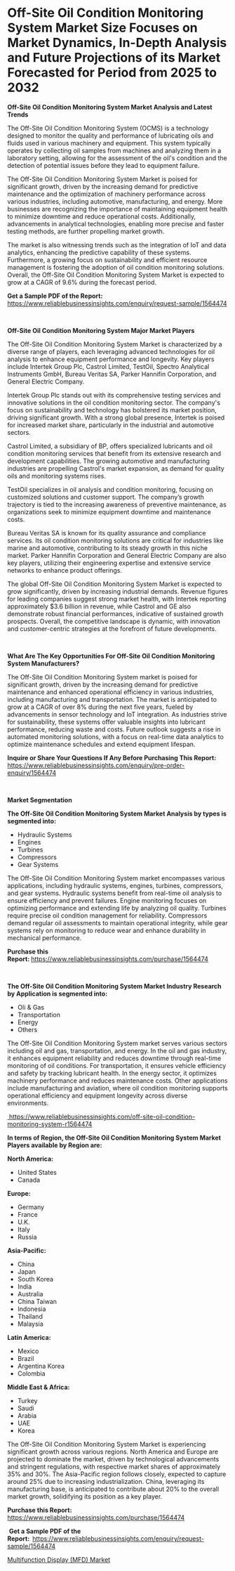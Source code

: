 <p><h1>Off-Site Oil Condition Monitoring System Market Size Focuses on Market Dynamics, In-Depth Analysis and Future Projections of its Market Forecasted for Period from 2025 to 2032</h1></p><p><strong>Off-Site Oil Condition Monitoring System Market Analysis and Latest Trends</strong></p>
<p><p>The Off-Site Oil Condition Monitoring System (OCMS) is a technology designed to monitor the quality and performance of lubricating oils and fluids used in various machinery and equipment. This system typically operates by collecting oil samples from machines and analyzing them in a laboratory setting, allowing for the assessment of the oil's condition and the detection of potential issues before they lead to equipment failure.</p><p>The Off-Site Oil Condition Monitoring System Market is poised for significant growth, driven by the increasing demand for predictive maintenance and the optimization of machinery performance across various industries, including automotive, manufacturing, and energy. More businesses are recognizing the importance of maintaining equipment health to minimize downtime and reduce operational costs. Additionally, advancements in analytical technologies, enabling more precise and faster testing methods, are further propelling market growth.</p><p>The market is also witnessing trends such as the integration of IoT and data analytics, enhancing the predictive capability of these systems. Furthermore, a growing focus on sustainability and efficient resource management is fostering the adoption of oil condition monitoring solutions. Overall, the Off-Site Oil Condition Monitoring System Market is expected to grow at a CAGR of 9.6% during the forecast period.</p></p>
<p><strong>Get a Sample PDF of the Report:&nbsp;</strong> <a href="https://www.reliablebusinessinsights.com/enquiry/request-sample/1564474?utm_campaign=3050&utm_medium=2&utm_source=Github&utm_content=ia&utm_term=11042025&utm_id=off-site-oil-condition-monitoring-system">https://www.reliablebusinessinsights.com/enquiry/request-sample/1564474</a></p>
<p>&nbsp;</p>
<p><strong>Off-Site Oil Condition Monitoring System Major Market Players</strong></p>
<p><p>The Off-Site Oil Condition Monitoring System Market is characterized by a diverse range of players, each leveraging advanced technologies for oil analysis to enhance equipment performance and longevity. Key players include Intertek Group Plc, Castrol Limited, TestOil, Spectro Analytical Instruments GmbH, Bureau Veritas SA, Parker Hannifin Corporation, and General Electric Company.</p><p>Intertek Group Plc stands out with its comprehensive testing services and innovative solutions in the oil condition monitoring sector. The company's focus on sustainability and technology has bolstered its market position, driving significant growth. With a strong global presence, Intertek is poised for increased market share, particularly in the industrial and automotive sectors.</p><p>Castrol Limited, a subsidiary of BP, offers specialized lubricants and oil condition monitoring services that benefit from its extensive research and development capabilities. The growing automotive and manufacturing industries are propelling Castrol's market expansion, as demand for quality oils and monitoring systems rises.</p><p>TestOil specializes in oil analysis and condition monitoring, focusing on customized solutions and customer support. The company’s growth trajectory is tied to the increasing awareness of preventive maintenance, as organizations seek to minimize equipment downtime and maintenance costs.</p><p>Bureau Veritas SA is known for its quality assurance and compliance services. Its oil condition monitoring solutions are critical for industries like marine and automotive, contributing to its steady growth in this niche market. Parker Hannifin Corporation and General Electric Company are also key players, utilizing their engineering expertise and extensive service networks to enhance product offerings.</p><p>The global Off-Site Oil Condition Monitoring System Market is expected to grow significantly, driven by increasing industrial demands. Revenue figures for leading companies suggest strong market health, with Intertek reporting approximately $3.6 billion in revenue, while Castrol and GE also demonstrate robust financial performances, indicative of sustained growth prospects. Overall, the competitive landscape is dynamic, with innovation and customer-centric strategies at the forefront of future developments.</p></p>
<p>&nbsp;</p>
<p><strong>What Are The Key Opportunities For Off-Site Oil Condition Monitoring System Manufacturers?</strong></p>
<p><p>The Off-Site Oil Condition Monitoring System market is poised for significant growth, driven by the increasing demand for predictive maintenance and enhanced operational efficiency in various industries, including manufacturing and transportation. The market is anticipated to grow at a CAGR of over 8% during the next five years, fueled by advancements in sensor technology and IoT integration. As industries strive for sustainability, these systems offer valuable insights into lubricant performance, reducing waste and costs. Future outlook suggests a rise in automated monitoring solutions, with a focus on real-time data analytics to optimize maintenance schedules and extend equipment lifespan.</p></p>
<p><strong>Inquire or Share Your Questions If Any Before Purchasing This Report:</strong> <a href="https://www.reliablebusinessinsights.com/enquiry/pre-order-enquiry/1564474?utm_campaign=3050&utm_medium=2&utm_source=Github&utm_content=ia&utm_term=11042025&utm_id=off-site-oil-condition-monitoring-system">https://www.reliablebusinessinsights.com/enquiry/pre-order-enquiry/1564474</a></p>
<p>&nbsp;</p>
<p><strong>Market Segmentation</strong></p>
<p><strong>The Off-Site Oil Condition Monitoring System Market Analysis by types is segmented into:</strong></p>
<p><ul><li>Hydraulic Systems</li><li>Engines</li><li>Turbines</li><li>Compressors</li><li>Gear Systems</li></ul></p>
<p><p>The Off-Site Oil Condition Monitoring System market encompasses various applications, including hydraulic systems, engines, turbines, compressors, and gear systems. Hydraulic systems benefit from real-time oil analysis to ensure efficiency and prevent failures. Engine monitoring focuses on optimizing performance and extending life by analyzing oil quality. Turbines require precise oil condition management for reliability. Compressors demand regular oil assessments to maintain operational integrity, while gear systems rely on monitoring to reduce wear and enhance durability in mechanical performance.</p></p>
<p><strong>Purchase this Report:&nbsp;</strong><a href="https://www.reliablebusinessinsights.com/purchase/1564474?utm_campaign=3050&utm_medium=2&utm_source=Github&utm_content=ia&utm_term=11042025&utm_id=off-site-oil-condition-monitoring-system">https://www.reliablebusinessinsights.com/purchase/1564474</a></p>
<p>&nbsp;</p>
<p><strong>The Off-Site Oil Condition Monitoring System Market Industry Research by Application is segmented into:</strong></p>
<p><ul><li>Oli & Gas</li><li>Transportation</li><li>Energy</li><li>Others</li></ul></p>
<p><p>The Off-Site Oil Condition Monitoring System market serves various sectors including oil and gas, transportation, and energy. In the oil and gas industry, it enhances equipment reliability and reduces downtime through real-time monitoring of oil conditions. For transportation, it ensures vehicle efficiency and safety by tracking lubricant health. In the energy sector, it optimizes machinery performance and reduces maintenance costs. Other applications include manufacturing and aviation, where oil condition monitoring supports operational efficiency and equipment longevity across diverse environments.</p></p>
<p><a href="https://www.reliablebusinessinsights.com/off-site-oil-condition-monitoring-system-r1564474?utm_campaign=3050&utm_medium=2&utm_source=Github&utm_content=ia&utm_term=11042025&utm_id=off-site-oil-condition-monitoring-system">&nbsp;https://www.reliablebusinessinsights.com/off-site-oil-condition-monitoring-system-r1564474</a></p>
<p><strong>In terms of Region, the Off-Site Oil Condition Monitoring System Market Players available by Region are:</strong></p>
<p>
    <p> <strong> North America: </strong>
        <ul>
            <li>United States</li>
            <li>Canada</li>
        </ul>
        </p> 
    <p> <strong> Europe: </strong>
        <ul>
            <li>Germany</li>
            <li>France</li>
            <li>U.K.</li>
            <li>Italy</li>
            <li>Russia</li>
        </ul>
        </p> 
    <p> <strong> Asia-Pacific: </strong>
        <ul>
            <li>China</li>
            <li>Japan</li>
            <li>South Korea</li>
            <li>India</li>
            <li>Australia</li>
            <li>China Taiwan</li>
            <li>Indonesia</li>
            <li>Thailand</li>
            <li>Malaysia</li>
        </ul>
        </p> 
    <p> <strong> Latin America: </strong>
        <ul>
            <li>Mexico</li>
            <li>Brazil</li>
            <li>Argentina Korea</li>
            <li>Colombia</li>
        </ul>
        </p> 
    <p> <strong> Middle East & Africa: </strong>
        <ul>
            <li>Turkey</li>
            <li>Saudi</li>
            <li>Arabia</li>
            <li>UAE</li>
            <li>Korea</li>
        </ul>
    </p>
    </p>
<p><p>The Off-Site Oil Condition Monitoring System Market is experiencing significant growth across various regions. North America and Europe are projected to dominate the market, driven by technological advancements and stringent regulations, with respective market shares of approximately 35% and 30%. The Asia-Pacific region follows closely, expected to capture around 25% due to increasing industrialization. China, leveraging its manufacturing base, is anticipated to contribute about 20% to the overall market growth, solidifying its position as a key player.</p></p>
<p><strong>Purchase this Report: </strong><a href="https://www.reliablebusinessinsights.com/purchase/1564474?utm_campaign=3050&utm_medium=2&utm_source=Github&utm_content=ia&utm_term=11042025&utm_id=off-site-oil-condition-monitoring-system">https://www.reliablebusinessinsights.com/purchase/1564474</a></p>
<p>&nbsp;<strong>Get a Sample PDF of the Report:&nbsp;&nbsp;</strong><a href="https://www.reliablebusinessinsights.com/enquiry/request-sample/1564474?utm_campaign=3050&utm_medium=2&utm_source=Github&utm_content=ia&utm_term=11042025&utm_id=off-site-oil-condition-monitoring-system">https://www.reliablebusinessinsights.com/enquiry/request-sample/1564474</a></p>
<p><strong></strong></p>
<p><p><a href="https://github.com/kaniselway4c/Market-Research-Report-List-1/blob/main/multifunction-display-mfd-market.md?utm_campaign=3050&utm_medium=2&utm_source=Github&utm_content=ia&utm_term=11042025&utm_id=off-site-oil-condition-monitoring-system">Multifunction Display (MFD) Market</a></p></p>
